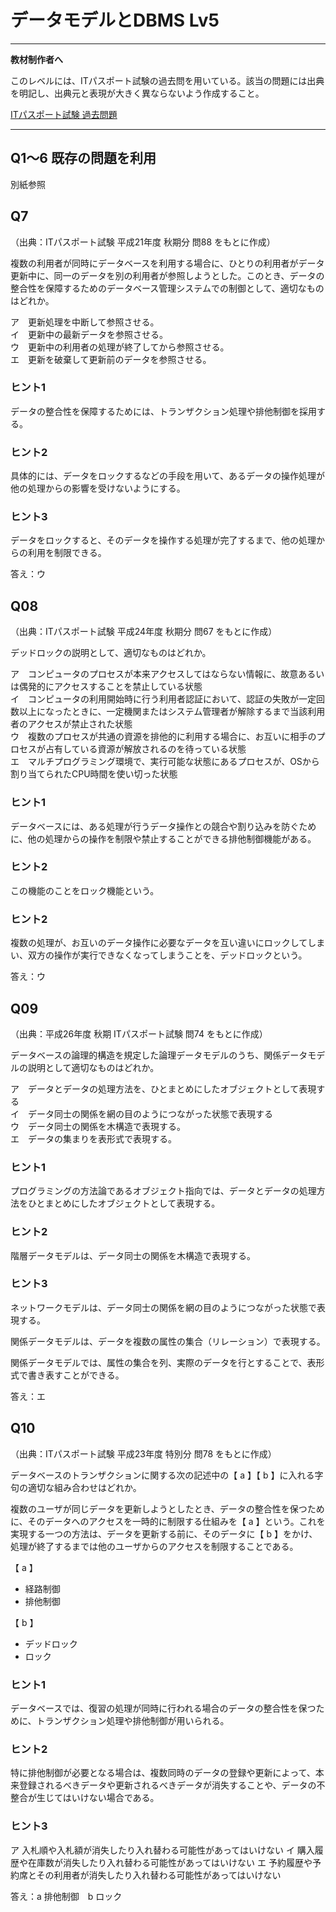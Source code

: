 # データモデルとDBMS Lv5

----

**教材制作者へ**

このレベルには、ITパスポート試験の過去問を用いている。該当の問題には出典を明記し、出典元と表現が大きく異ならないよう作成すること。

[ITパスポート試験 過去問題](https://www3.jitec.ipa.go.jp/JitesCbt/html/openinfo/questions.html)

----

## Q1〜6 既存の問題を利用

別紙参照

## Q7

（出典：ITパスポート試験 平成21年度 秋期分 問88 をもとに作成）

複数の利用者が同時にデータベースを利用する場合に、ひとりの利用者がデータ更新中に、同一のデータを別の利用者が参照しようとした。このとき、データの整合性を保障するためのデータベース管理システムでの制御として、適切なものはどれか。

ア　更新処理を中断して参照させる。<br>
イ　更新中の最新データを参照させる。<br>
ウ　更新中の利用者の処理が終了してから参照させる。<br>
エ　更新を破棄して更新前のデータを参照させる。

### ヒント1

データの整合性を保障するためには、トランザクション処理や排他制御を採用する。

### ヒント2

具体的には、データをロックするなどの手段を用いて、あるデータの操作処理が他の処理からの影響を受けないようにする。

### ヒント3

データをロックすると、そのデータを操作する処理が完了するまで、他の処理からの利用を制限できる。

答え：ウ


## Q08

（出典：ITパスポート試験 平成24年度 秋期分 問67 をもとに作成）

デッドロックの説明として、適切なものはどれか。

ア　コンピュータのプロセスが本来アクセスしてはならない情報に、故意あるいは偶発的にアクセスすることを禁止している状態<br>
イ　コンピュータの利用開始時に行う利用者認証において、認証の失敗が一定回数以上になったときに、一定機関またはシステム管理者が解除するまで当該利用者のアクセスが禁止された状態<br>
ウ　複数のプロセスが共通の資源を排他的に利用する場合に、お互いに相手のプロセスが占有している資源が解放されるのを待っている状態<br>
エ　マルチプログラミング環境で、実行可能な状態にあるプロセスが、OSから割り当てられたCPU時間を使い切った状態

### ヒント1

データベースには、ある処理が行うデータ操作との競合や割り込みを防ぐために、他の処理からの操作を制限や禁止することができる排他制御機能がある。

### ヒント2

この機能のことをロック機能という。

### ヒント2

複数の処理が、お互いのデータ操作に必要なデータを互い違いにロックしてしまい、双方の操作が実行できなくなってしまうことを、デッドロックという。

答え：ウ

## Q09

（出典：平成26年度 秋期 ITパスポート試験 問74 をもとに作成）

データベースの論理的構造を規定した論理データモデルのうち、関係データモデルの説明として適切なものはどれか。

ア　データとデータの処理方法を、ひとまとめにしたオブジェクトとして表現する<br>
イ　データ同士の関係を網の目のようにつながった状態で表現する<br>
ウ　データ同士の関係を木構造で表現する。<br>
エ　データの集まりを表形式で表現する。

### ヒント1

プログラミングの方法論であるオブジェクト指向では、データとデータの処理方法をひとまとめにしたオブジェクトとして表現する。

### ヒント2

階層データモデルは、データ同士の関係を木構造で表現する。

### ヒント3

ネットワークモデルは、データ同士の関係を網の目のようにつながった状態で表現する。

関係データモデルは、データを複数の属性の集合（リレーション）で表現する。

関係データモデルでは、属性の集合を列、実際のデータを行とすることで、表形式で書き表すことができる。

答え：エ


## Q10

（出典：ITパスポート試験 平成23年度 特別分 問78 をもとに作成）

データベースのトランザクションに関する次の記述中の【 a 】【 b 】に入れる字句の適切な組み合わせはどれか。

複数のユーザが同じデータを更新しようとしたとき、データの整合性を保つために、そのデータへのアクセスを一時的に制限する仕組みを【 a 】という。これを実現する一つの方法は、データを更新する前に、そのデータに【 b 】をかけ、処理が終了するまでは他のユーザからのアクセスを制限することである。

【 a 】

- 経路制御
- 排他制御

【 b 】

- デッドロック
- ロック

### ヒント1

データベースでは、復習の処理が同時に行われる場合のデータの整合性を保つために、トランザクション処理や排他制御が用いられる。

### ヒント2

特に排他制御が必要となる場合は、複数同時のデータの登録や更新によって、本来登録されるべきデータや更新されるべきデータが消失することや、データの不整合が生じてはいけない場合である。

### ヒント3

ア 入札順や入札額が消失したり入れ替わる可能性があってはいけない
イ 購入履歴や在庫数が消失したり入れ替わる可能性があってはいけない
エ 予約履歴や予約席とその利用者が消失したり入れ替わる可能性があってはいけない

答え：a 排他制御　b ロック
